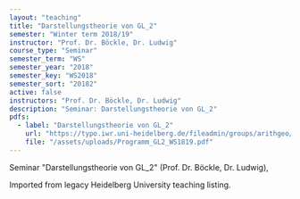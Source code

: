 ```yaml
---
layout: "teaching"
title: "Darstellungstheorie von GL_2"
semester: "Winter term 2018/19"
instructor: "Prof. Dr. Böckle, Dr. Ludwig"
course_type: "Seminar"
semester_term: "WS"
semester_year: "2018"
semester_key: "WS2018"
semester_sort: "20182"
active: false
instructors: "Prof. Dr. Böckle, Dr. Ludwig"
description: "Seminar: Darstellungstheorie von GL_2"
pdfs:
  - label: "Darstellungstheorie von GL_2"
    url: "https://typo.iwr.uni-heidelberg.de/fileadmin/groups/arithgeo/templates/data/Judith_Ludwig/Programm_GL2_WS1819.pdf"
    file: "/assets/uploads/Programm_GL2_WS1819.pdf"
---
```


Seminar "Darstellungstheorie von GL_2" (Prof. Dr. Böckle, Dr. Ludwig),

Imported from legacy Heidelberg University teaching listing.